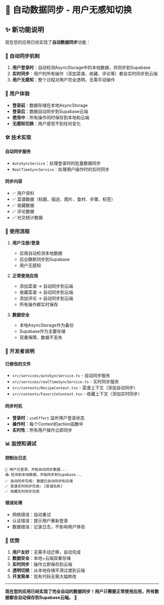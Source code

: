# 🚀 自动数据同步 - 用户无感知切换

## ✨ 新功能说明

现在您的应用已经实现了**自动数据同步**功能：

### 🔄 自动同步机制

1. **用户登录时**：自动检测AsyncStorage中的本地数据，并同步到Supabase
2. **实时同步**：用户的所有操作（添加菜谱、收藏、评论等）都会实时同步到云端
3. **用户无感知**：整个过程对用户完全透明，无需手动操作

### 📱 用户体验

- **登录前**：数据存储在本地AsyncStorage
- **登录后**：数据自动同步到Supabase云端
- **使用中**：所有操作同时保存到本地和云端
- **无感知切换**：用户感觉不到任何变化

### 🛠️ 技术实现

#### 自动同步服务
- `AutoSyncService`：处理登录时的批量数据同步
- `RealTimeSyncService`：处理用户操作时的实时同步

#### 同步内容
- ✅ 用户资料
- ✅ 菜谱数据（标题、描述、图片、食材、步骤、标签）
- ✅ 收藏数据
- ✅ 评论数据
- ✅ 社交统计数据

### 🎯 使用流程

1. **用户注册/登录**
   - 应用自动检测本地数据
   - 后台静默同步到Supabase
   - 用户无感知

2. **正常使用应用**
   - 添加菜谱 → 自动同步到云端
   - 收藏菜谱 → 自动同步到云端
   - 添加评论 → 自动同步到云端
   - 所有操作都实时保存

3. **数据安全**
   - 本地AsyncStorage作为备份
   - Supabase作为主要存储
   - 双重保障，数据不丢失

### 🔧 开发者说明

#### 已修改的文件
- `src/services/autoSyncService.ts` - 自动同步服务
- `src/services/realTimeSyncService.ts` - 实时同步服务
- `src/contexts/RecipeContext.tsx` - 菜谱上下文（添加自动同步）
- `src/contexts/FavoriteContext.tsx` - 收藏上下文（添加实时同步）

#### 同步时机
- **登录时**：`useEffect` 监听用户登录状态
- **操作时**：每个Context的action函数中
- **实时性**：所有用户操作立即同步

### 📊 监控和调试

#### 控制台日志
```
🔄 用户已登录，开始自动同步数据...
📤 检测到本地数据，开始同步到Supabase...
✅ 自动同步完成: 数据已自动同步到云端
✅ 菜谱实时同步完成: [菜谱名称]
✅ 收藏实时同步完成
```

#### 错误处理
- 网络错误：自动重试
- 认证错误：提示用户重新登录
- 数据错误：记录日志，不影响用户体验

### 🎉 优势

1. **用户友好**：无需手动迁移，自动完成
2. **数据安全**：本地+云端双重存储
3. **实时同步**：操作立即保存到云端
4. **透明切换**：从本地存储平滑过渡到云端
5. **开发简单**：现有代码无需大幅修改

---

**现在您的应用已经实现了完全自动的数据同步！用户只需要正常使用应用，所有数据都会自动保存到Supabase云端。** 🎯
